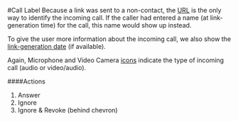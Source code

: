 #Call Label
Because a link was sent to a non-contact, the [URL](#incoming-call-url) is the only way to identify the incoming call. If the caller had entered a name (at link-generation time) for the call, this name would show up instead.

To give the user more information about the incoming call, we also show the [link-generation date](#incoming-call-date) (if available).

Again, Microphone and Video Camera [icons](#incoming-call-icons) indicate the type of incoming call (audio or video/audio).

####Actions
1. Answer
2. Ignore
3. Ignore & Revoke (behind chevron)